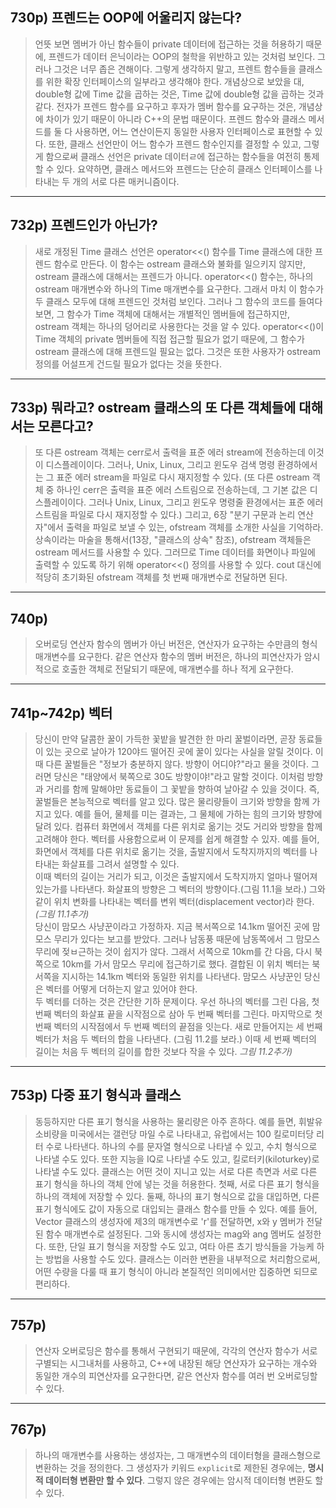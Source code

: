 ## 730p) 프렌드는 OOP에 어울리지 않는다?
> 언뜻 보면 멤버가 아닌 함수들이 private 데이터에 접근하는 것을 허용하기 때문에, 프렌드가 데이터 은닉이라는 OOP의 철학을 위반하고 있는 것처럼 보인다. 그러나 그것은 너무 좁은 견해이다. 그렇게 생각하지 말고, 프렌트 함수들을 클래스를 위한 확장 인터페이스의 일부라고 생각해야 한다. 개념상으로 보았을 대, double형 값에 Time 값을 곱하는 것은, Time 값에 double형 값을 곱하는 것과 같다. 전자가 프렌드 함수를 요구하고 후자가 멤버 함수를 요구하는 것은, 개념상에 차이가 있기 때문이 아니라 C++의 문법 때문이다. 프렌드 함수와 클래스 메서드를 둘 다 사용하면, 어느 연산이든지 동일한 사용자 인터페이스로 표현할 수 있다. 또한, 클래스 선언만이 어느 함수가 프렌드 함수인지를 결정할 수 있고, 그렇게 함으로써 클래스 선언은 private 데이터ㄹ에 접근하는 함수들을 여전히 통제할 수 있다. 요약하면, 클래스 메서드와 프렌드는 단순히 클래스 인터페이스를 나타내는 두 개의 서로 다른 매커니즘이다. 
___
## 732p) 프렌드인가 아닌가?
> 새로 개정된 Time 클래스 선언은 operator<<() 함수를 Time 클래스에 대한 프렌드 함수로 만든다. 이 함수는 ostream 클래스와 불화를 일으키지 않지만, ostream 클래스에 대해서는 프렌드가 아니다. operator<<() 함수는, 하나의 ostream 매개변수와 하나의 Time 매개변수를 요구한다. 그래서 마치 이 함수가 두 클래스 모두에 대해 프렌드인 것처럼 보인다. 그러나 그 함수의 코드를 들여다보면, 그 함수가 Time 객체에 대해서는 개별적인 멤버들에 접근하지만, ostream 객체는 하나의 덩어리로 사용한다는 것을 알 수 있다. operator<<()이 Time 객체의 private 멤버들에 직접 접근할 필요가 없기 때문에, 그 함수가 ostream 클래스에 대해 프렌드일 필요는 없다. 그것은 또한 사용자가 ostream 정의를 어설프게 건드릴 필요가 없다는 것을 뜻한다. 
___
## 733p) 뭐라고? ostream 클래스의 또 다른 객체들에 대해서는 모른다고?
> 또 다른 ostream 객체는 cerr로서 출력을 표준 에러 stream에 전송하는데 이것이 디스플레이이다. 그러나, Unix, Linux, 그리고 윈도우 검색 명령 환경하에서는 그 표준 에러 stream을 파일로 다시 재지정할 수 있다. (또 다른 ostream 객체 중 하나인 cerr은 출력을 표준 에러 스트림으로 전송하는데, 그 기본 값은 디스플레이이다. 그러나 Unix, Linux, 그리고 윈도우 명령줄 환경에서는 표준 에러 스트림을 파일로 다시 재지정할 수 있다.) 그리고, 6장 "분기 구문과 논리 연산자"에서 출력을 파일로 보낼 수 있는, ofstream 객체를 소개한 사실을 기억하라. 상속이라는 마술을 통해서(13장, "클래스의 상속" 참조), ofstream 객체들은 ostream 메서드를 사용할 수 있다. 그러므로 Time 데이터를 화면이나 파일에 출력할 수 있도록 하기 위해 operator<<() 정의를 사용할 수 있다. cout 대신에 적당히 초기화된 ofstream 객체를 첫 번째 매개변수로 전달하면 된다. 
___
## 740p)
> 오버로딩 연산자 함수의 멤버가 아닌 버전은, 연산자가 요구하는 수만큼의 형식 매개변수를 요구한다. 같은 연산자 함수의 멤버 버전은, 하나의 피연산자가 암시적으로 호출한 객체로 전달되기 때문에, 매개변수를 하나 적게 요구한다.
___
## 741p~742p) 벡터
> 당신이 만약 달콤한 꿀이 가득한 꽃밭을 발견한 한 마리 꿀벌이라면, 곧장 동료들이 있는 곳으로 날아가 120야드 떨어진 곳에 꿀이 있다는 사실을 알릴 것이다. 이때 다른 꿀벌들은 "정보가 충분하지 않다. 방향이 어디야?"라고 물을 것이다. 그러면 당신은 "태양에서 북쪽으로 30도 방향이야!"라고 말할 것이다. 이처럼 방향과 거리를 함께 말해야만 동료들이 그 꽃밭을 향하여 날아갈 수 있을 것이다. 즉, 꿀벌들은 본능적으로 벡터를 알고 있다. 많은 물리량들이 크기와 방향을 함께 가지고 있다. 예를 들어, 물체를 미는 결과는, 그 물체에 가하는 힘의 크기와 뱡향에 달려 있다. 컴퓨터 화면에서 객체를 다른 위치로 옮기는 것도 거리와 방향을 함께 고려해야 한다. 벡터를 사용함으로써 이 문제를 쉽게 해결할 수 있자. 예를 들어, 화면에서 객체를 다른 위치로 옮기는 것을, 출발지에서 도착지까지의 벡터를 나타내는 화살표를 그려서 설명할 수 있다.  
> 이때 벡터의 길이는 거리가 되고, 이것은 출발지에서 도착지까지 얼마나 떨어져 있는가를 나타낸다. 화살표의 방향은 그 벡터의 방향이다.(그림 11.1을 보라.) 그와 같이 위치 변화를 나타내는 벡터를 변위 벡터(displacement vector)라 한다.
> *(그림 11.1추가)*  
> 당신이 맘모스 사냥꾼이라고 가정하자. 지금 복서쪽으로 14.1km 떨어진 곳에 맘모스 무리가 있다는 보고를 받았다. 그러나 남동풍 때문에 남동쪽에서 그 맘모스 무리에 젖ㅂ근하는 것이 쉽지가 않다. 그래서 서쪽으로 10km를 간 다음, 다시 북쪽으로 10km를 가서 맘모스 무리에 접근하기로 했다. 결합된 이 위치 벡터는 북서쪽을 지시하는 14.1km 벡터와 동일한 위치를 나타낸다. 맘모스 사냥꾼인 당신은 벡터를 어떻게 더하는지 알고 있어야 한다.  
> 두 벡터를 더하는 것은 간단한 기하 문제이다. 우선 하나의 벡터를 그린 다음, 첫 번째 벡터의 화살표 끝을 시작점으로 삼아 두 번째 벡터를 그린다. 마지막으로 첫 번째 벡터의 시작점에서 두 번째 벡터의 끝점을 잇는다. 새로 만들어지는 세 번째 벡터가 처음 두 벡터의 합을 나타낸다. (그림 11.2를 보라.) 이때 세 번째 벡터의 길이는 처음 두 벡터의 길이를 합한 것보다 작을 수 있다. 
> *그림 11.2추가)*
___
## 753p) 다중 표기 형식과 클래스
> 동등하지만 다른 표기 형식을 사용하는 물리량은 아주 흔하다. 예를 들면, 휘발유 소비량을 미국에서는 갤런당 마일 수로 나타내고, 유럽에서는 100 킬로미터당 리터 수로 나타낸다. 하나의 수를 문자열 형식으로 나타낼 수 있고, 수치 형식으로 나타낼 수도 있다. 또한 지능을 IQ로 나타낼 수도 있고, 킬로터키(kiloturkey)로 나타낼 수도 있다. 클래스는 어떤 것이 지니고 있는 서로 다른 측면과 서로 다른 표기 형식을 하나의 객체 안에 넣는 것을 허용한다. 첫째, 서로 다른 표기 형식을 하나의 객체에 저장할 수 있다. 둘째, 하나의 표기 형식으로 값을 대입하면, 다른 표기 형식에도 값이 자동으로 대입되는 클래스 함수를 만들 수 있다. 예를 들어, Vector 클래스의 생성자에 제3의 매개변수로 'r'를 전달하면, x와 y 멤버가 전달된 함수 매개변수로 설정된다. 그와 동시에 생성자는 mag와 ang 멤버도 설정한다. 또한, 단일 표기 형식을 저장할 수도 있고, 여타 아른 쵸기 방식들을 가능케 하는 방법을 사용할 수도 있다. 클래스는 이러한 변환을 내부적으로 처리함으로써, 어떤 수량을 다룰 때 표기 형식이 아니라 본질적인 의미에서만 집중하면 되므로 편리하다.
___
## 757p)
> 연산자 오버로딩은 함수를 통해서 구현되기 때문에, 각각의 연산자 함수가 서로 구별되는 시그내처를 사용하고, C++에 내장된 해당 연산자가 요구하는 개수와 동일한 개수의 피연산자를 요구한다면, 같은 연산자 함수를 여러 번 오버로딩할 수 있다. 
___
## 767p)
> 하나의 매개변수를 사용하는 생성자는, 그 매개변수의 데이터형을 클래스형으로 변환하는 것을 정의한다. 그 생성자가 키워드 ```explicit```로 제한된 경우에는, **명시적 데이터형 변환만 할 수 있다**. 그렇지 않은 경우에는 암시적 데이터형 변환도 할 수 있다. 